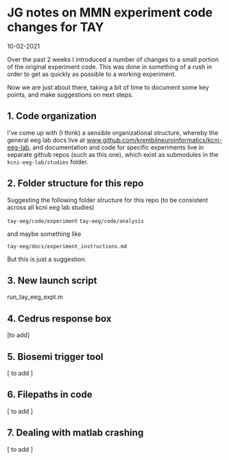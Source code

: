 
JG notes on MMN experiment code changes for TAY
================================================

10-02-2021

Over the past 2 weeks I introduced a number of changes to a small portion of the original experiment code. 
This was done in something of a rush in order to get as quickly as possible to a working experiment. 

Now we are just about there, taking a bit of time to document some key points, and make suggestions on next steps. 



## 1. Code organization

I've come up with (I think) a sensible organizational structure, whereby the general eeg lab docs live at 
www.github.com/krembilneuroinformatics/kcni-eeg-lab, 
and documentation and code for specific experiments live in separate github repos (such as this one), 
which exist as submodules in the `kcni-eeg-lab/studies` folder. 



## 2. Folder structure for this repo

Suggesting the following folder structure for this repo (to be consistent across all kcni eeg lab studies)

`tay-eeg/code/experiment`
`tay-eeg/code/analysis` 

and maybe something like 

`tay-eeg/docs/experiment_instructions.md`

But this is just a suggestion. 


## 3. New launch script

run_tay_eeg_expt.m

## 4. Cedrus response box

[to add]

## 5. Biosemi trigger tool

[ to add ] 

## 6. Filepaths in code

[ to add ] 

## 7. Dealing with matlab crashing
  
[ to add ]   
  




